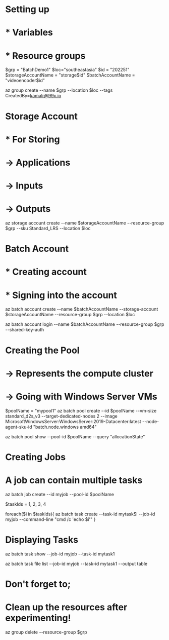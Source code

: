 # Setting up
# * Variables
# * Resource groups
$grp = "BatchDemo1"
$loc="southeastasia"
$id = "202251"
$storageAccountName = "storage$id"
$batchAccountName = "videoencoder$id"

az group create --name $grp --location $loc --tags CreatedBy=kamalr@99x.io

# Storage Account
# * For Storing
# -> Applications
# -> Inputs
# -> Outputs
az storage account create --name $storageAccountName --resource-group $grp --sku Standard_LRS --location $loc

# Batch Account
# * Creating account
# * Signing into the account 
az batch account create --name $batchAccountName --storage-account $storageAccountName --resource-group $grp --location $loc

az batch account login --name $batchAccountName --resource-group $grp --shared-key-auth

# Creating the Pool
# -> Represents the compute cluster
# -> Going with Windows Server VMs
$poolName = "mypool1"
az batch pool create --id $poolName --vm-size standard_d2s_v3 --target-dedicated-nodes 2 --image MicrosoftWindowsServer:WindowsServer:2019-Datacenter:latest --node-agent-sku-id "batch.node.windows amd64"

az batch pool show --pool-id $poolName --query "allocationState"

# Creating Jobs
# A job can contain multiple tasks
az batch job create --id myjob --pool-id $poolName

$taskIds = 1, 2, 3, 4

foreach($i in $taskIds){
    az batch task create --task-id mytask$i --job-id myjob --command-line "cmd /c 'echo $i'"
}

# Displaying Tasks
az batch task show --job-id myjob --task-id mytask1

az batch task file list --job-id myjob --task-id mytask1 --output table

# Don't forget to;
# Clean up the resources after experimenting!
az group delete --resource-group $grp